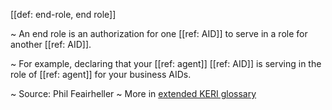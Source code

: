 [[def: end-role, end role]]

~ An end role is an authorization for one [[ref: AID]] to serve in a role for another [[ref: AID]].  

~ For example, declaring that your [[ref: agent]] [[ref: AID]] is serving in the role of [[ref: agent]] for your business AIDs.

~ Source: Phil Feairheller
~ More in <a href="https://weboftrust.github.io/WOT-terms/docs/glossary/end-role">extended KERI glossary</a>
